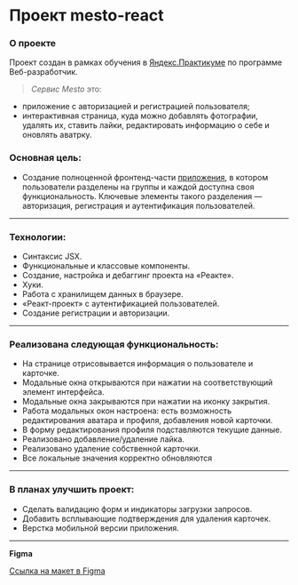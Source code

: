 # Проект mesto-react

### **О проекте**

Проект создан в рамках обучения в [Яндекс.Практикуме](https://practicum.yandex.ru/) по программе Веб-разработчик.

> _Сервис Mesto_ это:

- приложение с авторизацией и регистрацией пользователя;
- интерактивная страница, куда можно добавлять фотографии, удалять их, ставить лайки, редактировать информацию о себе и оновлять аватрку.

### **Основная цель:**

- Cоздание полноценной фронтенд-части [приложения](https://nataliesolts.github.io/mesto-react), в котором пользователи разделены на группы и каждой доступна своя функциональность. Ключевые элементы такого разделения — авторизация, регистрация и аутентификация пользователей.

---

### **Технологии:**

- Синтаксис JSX.
- Функциональные и классовые компоненты.
- Создание, настройка и дебаггинг проекта на «Реакте».
- Хуки.
- Работа с хранилищем данных в браузере.
- «Реакт-проект» с аутентификацией пользователей.
- Создание регистрации и авторизации.

---

### **Реализована следующая функциональность:**

- На странице отрисовывается информация о пользователе и карточке.
- Модальные окна открываются при нажатии на соответствующий элемент интерфейса.
- Модальные окна закрываются при нажатии на иконку закрытия.
- Работа модальных окон настроена: есть возможность редактирования аватара и профиля, добавления
  новой карточки.
- В форму редактирования профиля подставляются текущие данные.
- Реализовано добавление/удаление лайка.
- Реализовано удаление собственной карточки.
- Все локальные значения корректно обновляются

---

### **В планах улучшить проект:**

- Сделать валидацию форм и индикаторы загрузки запросов.
- Добавить всплывающие подтверждения для удаления карточек.
- Верстка мобильной версии приложения.

---

**Figma**

[Ссылка на макет в Figma](https://www.figma.com/file/5H3gsn5lIGPwzBPby9jAOo/Sprint-14-RU?node-id=0%3A1)

<!--
**Сайт проекта Mesto-react**

- [Ссылка на сайт проекта](https://nataliesolts.github.io/mesto-react/) -->
